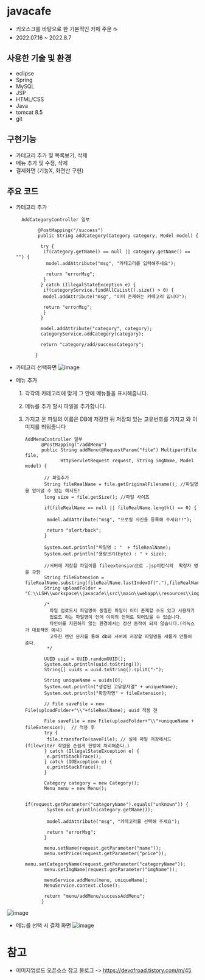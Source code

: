 # javacafe
 + 키오스크를 바탕으로 한 기본적인 카페 주문 ☕️
 + 2022.07.16 ~ 2022.8.7

## 사용한 기술 및 환경
 + eclipse
 + Spring
 + MySQL
 + JSP
 + HTML/CSS
 + Java
 + tomcat 8.5
 + git

## 구현기능
+ 카테고리 추가 및 목록보기, 삭제
+ 메뉴 추가 및 수정, 삭제
+ 결제화면 (기능X, 화면만 구현)

## 주요 코드
 + 카테고리 추가
 
         AddCategoryController 일부
         
               @PostMapping("/success") 
               public String addCategory(Category category, Model model) {

                try {
                 if(category.getName() == null || category.getName() == "") {
                  model.addAttribute("msg", "카테고리를 입력해주세요");

                  return "errorMsg";
                 }
                } catch (IllegalStateException e) {
                 if(categoryService.findAllCaList().size() > 0) {
                 model.addAttribute("msg", "이미 존재하는 카테고리 입니다");

                 return "errorMsg";
                 }
                }

                model.addAttribute("category", category);
                categoryService.addCategory(category);

                return "category/add/successCategory";

              }
           
           
             
  + 카테고리 선택화면
![image](https://user-images.githubusercontent.com/75346102/187585857-f84c654c-b9d1-4f1c-b1b3-191f9a62976a.png)


        
  + 메뉴 추가
    1. 각각의 카테고리에 맞게 그 안에 메뉴들을 표시해줍니다.
    2. 메뉴를 추가 할시 파일을 추가합니다.
    3. 가지고 온 파일의 이름은 DB에 저장한 뒤 저장되 있는 고유번호를 가지고 와 이미지를 띄워줍니다
           
           AddMenuController 일부
                 @PostMapping("/addMenu")
                 public String addMenu(@RequestParam("file") MultipartFile file, 
                        HttpServletRequest request, String imgName, Model model) {

                  // 파일추가
                  String fileRealName = file.getOriginalFilename(); //파일명을 얻어낼 수 있는 메서드!
                  long size = file.getSize(); //파일 사이즈

                  if(fileRealName == null || fileRealName.length() == 0) {

                   model.addAttribute("msg", "프로필 사진을 등록해 주세요!!");

                   return "alert/back";
                  }

                  System.out.println("파일명 : "  + fileRealName);
                  System.out.println("용량크기(byte) : " + size);

                  //서버에 저장할 파일이름 fileextension으로 .jsp이런식의  확장자 명을 구함
                  String fileExtension = fileRealName.substring(fileRealName.lastIndexOf("."),fileRealName.length());
                  String uploadFolder = "C:\\LSH\\workspace\\javacafe\\src\\main\\webapp\\resources\\img";

                  /*
                    파일 업로드시 파일명이 동일한 파일이 이미 존재할 수도 있고 사용자가 
                    업로드 하는 파일명이 언어 이외의 언어로 되어있을 수 있습니다. 
                    타인어를 지원하지 않는 환경에서는 정산 동작이 되지 않습니다.(리눅스가 대표적인 예시)
                    고유한 랜던 문자를 통해 db와 서버에 저장할 파일명을 새롭게 만들어 준다.
                   */

                  UUID uuid = UUID.randomUUID();
                  System.out.println(uuid.toString());
                  String[] uuids = uuid.toString().split("-");

                  String uniqueName = uuids[0];
                  System.out.println("생성된 고유문자열" + uniqueName);
                  System.out.println("확장자명" + fileExtension);

                  // File saveFile = new File(uploadFolder+"\\"+fileRealName); uuid 적용 전

                  File saveFile = new File(uploadFolder+"\\"+uniqueName + fileExtension);  // 적용 후
                  try {
                   file.transferTo(saveFile); // 실제 파일 저장메서드(filewriter 작업을 손쉽게 한방에 처리해준다.)
                  } catch (IllegalStateException e) {
                   e.printStackTrace();
                  } catch (IOException e) {
                   e.printStackTrace();
                  }

                  Category category = new Category();
                  Menu menu = new Menu();

                  if(request.getParameter("categoryName").equals("unknown")) {
                   System.out.println(category.getName());

                   model.addAttribute("msg", "카테고리를 선택해 주세요");

                   return "errorMsg";
                  }

                  menu.setName(request.getParameter("name"));
                  menu.setPrice(request.getParameter("price"));
                  menu.setCategoryName(request.getParameter("categoryName"));
                  menu.setImgName(request.getParameter("imgName"));

                  menuService.addMenu(menu, uniqueName);
                  MenuService.context.close();

                  return "menu/addMenu/successAddMenu";
                 }
                
![image](https://user-images.githubusercontent.com/75346102/187585933-917f0e92-c5d1-465a-9faa-3b71818b04e6.png)


  + 메뉴를 선택 시 결제 화면
![image](https://user-images.githubusercontent.com/75346102/187585563-d2aa8008-67f9-42ff-b150-38b0fdf15a29.png)

         
# 참고
  + 이미지업로드 오픈소스 참고 블로그 -> https://devofroad.tistory.com/m/45
 
